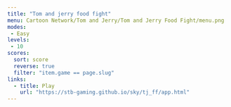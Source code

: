 ```yaml
---
title: "Tom and jerry food fight"
menu: Cartoon Network/Tom and Jerry/Tom and Jerry Food Fight/menu.png
modes:
 - Easy
levels:
 - 10
scores:
  sort: score
  reverse: true
  filter: "item.game == page.slug"
links:
  - title: Play
    url: "https://stb-gaming.github.io/sky/tj_ff/app.html"
---
```

